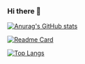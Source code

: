 ### Hi there 👋

<!--
**eddapp/eddapp** is a ✨ _special_ ✨ repository because its `README.md` (this file) appears on your GitHub profile.

Here are some ideas to get you started:

- 🔭 I’m currently working on ...
- 🌱 I’m currently learning ...
- 👯 I’m looking to collaborate on ...
- 🤔 I’m looking for help with ...
- 💬 Ask me about ...
- 📫 How to reach me: ...
- 😄 Pronouns: ...
- ⚡ Fun fact: ...
-->


[![Anurag's GitHub stats](https://github-readme-stats.vercel.app/api?username=eddapp&show_icons=true&theme=tokyonight)](https://github.com/eddapp/eddapp)

[![Readme Card](https://github-readme-stats.vercel.app/api/pin/?username=eddapp&repo=Mirage-Market)](https://github.com/eddapp/eddapp/)

[![Top Langs](https://github-readme-stats.vercel.app/api/top-langs/?username=eddapp)](https://github.com/eddapp/Mirage-Market)
